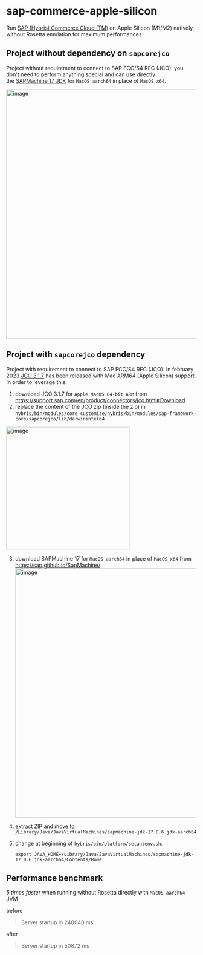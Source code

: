 # sap-commerce-apple-silicon
Run [SAP (Hybris) Commerce Cloud (TM)](https://www.sap.com/products/crm/commerce-cloud.html) on Apple Silicon (M1/M2) natively, without Rosetta emulation for maximum performances.

## Project without dependency on `sapcorejco`
Project without requirement to connect to SAP ECC/S4 RFC (JCO): you don't need to perform anything special and can use directly the [SAPMachine 17 JDK](https://sap.github.io/SapMachine/) for `MacOS aarch64` in place of `MacOS x64`.

<img width="660" alt="image" src="https://user-images.githubusercontent.com/2743637/222374610-22d01de8-0cc6-4857-a7a1-3a8d47b07392.png">

## Project with `sapcorejco` dependency
Project with requirement to connect to SAP ECC/S4 RFC (JCO). In february 2023 [JCO 3.1.7](https://launchpad.support.sap.com/#/notes/3276799) has been released with Mac ARM64 (Apple Silicon) support. In order to leverage this:
1. download JCO 3.1.7 for `Apple MacOS 64-bit ARM` from https://support.sap.com/en/product/connectors/jco.html#Download 
2. replace the content of the JCO zip (inside the zip) in `hybris/bin/modules/core-customize/hybris/bin/modules/sap-framework-core/sapcorejco/lib/darwinintel64` 
<img width="326" alt="image" src="https://user-images.githubusercontent.com/2743637/222375200-977dc3ad-665a-45e4-9603-72f8e42da860.png">

3. download SAPMachine 17 for `MacOS aarch64` in place of `MacOS x64` from https://sap.github.io/SapMachine/ <img width="660" alt="image" src="https://user-images.githubusercontent.com/2743637/222375258-16e0c04e-40c8-41fe-a138-bc86fc99f2c9.png">
4. extract ZIP and move to `/Library/Java/JavaVirtualMachines/sapmachine-jdk-17.0.6.jdk-aarch64` 
5. change at beginning of `hybris/bin/platform/setantenv.sh`:

    `export JAVA_HOME=/Library/Java/JavaVirtualMachines/sapmachine-jdk-17.0.6.jdk-aarch64/Contents/Home`


## Performance benchmark
*5 times faster* when running without Rosetta directly with `MacOS aarch64` JVM

before

> Server startup in 240040 ms

after

> Server startup in 50872 ms
